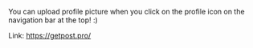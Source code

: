 You can upload profile picture when you click on the profile icon on the navigation bar at the top! :)

Link:
https://getpost.pro/
